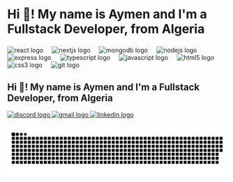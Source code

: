 <h1 align="left">Hi 👋! My name is Aymen and I'm a Fullstack Developer, from Algeria</h1>

###

<div align="left">
  <img src="https://cdn.jsdelivr.net/gh/devicons/devicon/icons/react/react-original.svg" height="30" alt="react logo"  />
  <img width="12" />
  <img src="https://cdn.jsdelivr.net/gh/devicons/devicon/icons/nextjs/nextjs-original.svg" height="30" alt="nextjs logo"  />
  <img width="12" />
  <img src="https://cdn.jsdelivr.net/gh/devicons/devicon/icons/mongodb/mongodb-original.svg" height="30" alt="mongodb logo"  />
  <img width="12" />
  <img src="https://cdn.jsdelivr.net/gh/devicons/devicon/icons/nodejs/nodejs-original.svg" height="30" alt="nodejs logo"  />
  <img width="12" />
  <!-- <img src="https://encrypted-tbn0.gstatic.com/images?q=tbn:ANd9GcQ7S33Oq2FeRbyBBA6l1q8PwLVa3SzaONO-9Q&s" height="30" alt="express logo"  /> -->
  <img src="https://cdn.jsdelivr.net/gh/devicons/devicon/icons/express/express-original.svg" height="30" alt="express logo"  />
  <img width="12" />
  <img src="https://cdn.jsdelivr.net/gh/devicons/devicon/icons/typescript/typescript-original.svg" height="30" alt="typescript logo"  />
  <img width="12" />
  <img src="https://cdn.jsdelivr.net/gh/devicons/devicon/icons/javascript/javascript-original.svg" height="30" alt="javascript logo"  />
  <img width="12" />
  <img src="https://cdn.jsdelivr.net/gh/devicons/devicon/icons/html5/html5-original.svg" height="30" alt="html5 logo"  />
  <img width="12" />
  <img src="https://cdn.jsdelivr.net/gh/devicons/devicon/icons/css3/css3-original.svg" height="30" alt="css3 logo"  />
  <img width="12" />
  <img src="https://cdn.jsdelivr.net/gh/devicons/devicon/icons/git/git-original.svg" height="30" alt="git logo"  />
</div>

###
<h2 align="left">Hi 👋! My name is Aymen and I'm a Fullstack Developer, from Algeria</h2>


<div align="left">
  <a title="discord" href="https://discordapp.com/users/575694097898012672" target="_blank">
    <img src="https://www.svgrepo.com/show/452188/discord.svg" height="35" alt="discord logo"  />
  </a>
  <a title="gmail" href="https://mail.google.com/mail/u/0/?fs=1&to=aymenbraikia1@gmail.com&tf=cm" target="_blank">
    <img src ="https://upload.wikimedia.org/wikipedia/commons/thumb/7/7e/Gmail_icon_%282020%29.svg/2560px-Gmail_icon_%282020%29.svg.png" height="35" alt="gmail logo"  />
    <!-- <img src ="https://www.svgrepo.com/show/452213/gmail.svg" height="35" alt="gmail logo"  /> -->
  </a>
  <a title="linkedin" href="https://www.linkedin.com/in/aymenbraikia/" target="_blank">
    <img src="https://www.svgrepo.com/show/157006/linkedin.svg" height="35" alt="linkedin logo"  />
  </a>
</div>

###

<picture>
  <source media="(prefers-color-scheme: dark)" srcset="https://raw.githubusercontent.com/AymenBraikia/AymenBraikia/output/github-snake-dark.svg" />
  <source media="(prefers-color-scheme: light)" srcset="https://raw.githubusercontent.com/AymenBraikia/AymenBraikia/output/github-snake.svg" />
  <img alt="github-snake" src="https://raw.githubusercontent.com/AymenBraikia/AymenBraikia/output/github-snake.svg" />
</picture>
